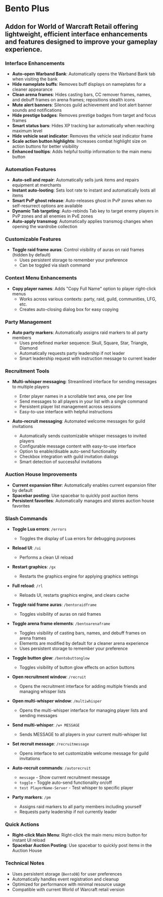 # Bento Plus

## Addon for World of Warcraft Retail offering lightweight, efficient interface enhancements and features designed to improve your gameplay experience.

### Interface Enhancements

- **Auto-open Warband Bank**: Automatically opens the Warband Bank tab when visiting the bank
- **Hide nameplate buffs**: Removes buff displays on nameplates for a cleaner appearance
- **Clean arena frames**: Hides casting bars, CC remover frames, names, and debuff frames on arena frames; repositions stealth icons
- **Mute alert banners**: Silences guild achievement and loot alert banner sounds and notifications
- **Hide prestige badges**: Removes prestige badges from target and focus frames
- **Smart status bars**: Hides XP tracking bar automatically when reaching maximum level
- **Hide vehicle seat indicator**: Removes the vehicle seat indicator frame
- **Scale action button highlights**: Increases combat highlight size on action buttons for better visibility
- **Enhanced tooltips**: Adds helpful tooltip information to the main menu button

### Automation Features

- **Auto-sell and repair**: Automatically sells junk items and repairs equipment at merchants
- **Instant auto-looting**: Sets loot rate to instant and automatically loots all items
- **Smart PvP ghost release**: Auto-releases ghost in PvP zones when no self-resurrect options are available
- **Dynamic Tab targeting**: Auto-rebinds Tab key to target enemy players in PvP zones and all enemies in PvE zones
- **Auto-apply transmog**: Automatically applies transmog changes when opening the wardrobe collection

### Customizable Features

- **Toggle raid frame auras**: Control visibility of auras on raid frames (hidden by default)
  - Uses persistent storage to remember your preference
  - Can be toggled via slash command

### Context Menu Enhancements

- **Copy player names**: Adds "Copy Full Name" option to player right-click menus
  - Works across various contexts: party, raid, guild, communities, LFG, etc.
  - Creates auto-closing dialog box for easy copying

### Party Management

- **Auto party markers**: Automatically assigns raid markers to all party members
  - Uses predefined marker sequence: Skull, Square, Star, Triangle, Diamond
  - Automatically requests party leadership if not leader
  - Smart leadership request with instruction message to current leader

### Recruitment Tools

- **Multi-whisper messaging**: Streamlined interface for sending messages to multiple players
  - Enter player names in a scrollable text area, one per line
  - Send messages to all players in your list with a single command
  - Persistent player list management across sessions
  - Easy-to-use interface with helpful instructions

- **Auto-recruit messaging**: Automated welcome messages for guild invitations
  - Automatically sends customizable whisper messages to invited players
  - Configurable message content with easy-to-use interface
  - Option to enable/disable auto-send functionality
  - Checkbox integration with guild invitation dialogs
  - Smart detection of successful invitations

### Auction House Improvements

- **Current expansion filter**: Automatically enables current expansion filter by default
- **Spacebar posting**: Use spacebar to quickly post auction items
- **Persistent favorites**: Automatically manages and stores auction house favorites

### Slash Commands

- **Toggle Lua errors**: `/errors`
  - Toggles the display of Lua errors for debugging purposes

- **Reload UI**: `/ui`
  - Performs a clean UI reload

- **Restart graphics**: `/gx`
  - Restarts the graphics engine for applying graphics settings

- **Full reload**: `/rl`
  - Reloads UI, restarts graphics engine, and clears cache

- **Toggle raid frame auras**: `/bentoraidframe`
  - Toggles visibility of auras on raid frames

- **Toggle arena frame elements**: `/bentoarenaframe`
  - Toggles visibility of casting bars, names, and debuff frames on arena frames
  - Elements are modified by default for a cleaner arena experience
  - Uses persistent storage to remember your preference

- **Toggle button glow**: `/bentobuttonglow`
  - Toggles visibility of button glow effects on action buttons

- **Open recruitment window**: `/recruit`
  - Opens the recruitment interface for adding multiple friends and managing whisper lists

- **Open multi-whisper window**: `/multiwhisper`
  - Opens the multi-whisper interface for managing player lists and sending messages

- **Send multi-whisper**: `/w+ MESSAGE`
  - Sends MESSAGE to all players in your current multi-whisper list

- **Set recruit message**: `/recruitmessage`
  - Opens interface to set customizable welcome message for guild invitations

- **Auto-recruit commands**: `/autorecruit`
  - `message` - Show current recruitment message
  - `toggle` - Toggle auto-send functionality on/off
  - `test PlayerName-Server` - Test whisper to specific player

- **Party markers**: `/pm`
  - Assigns raid markers to all party members including yourself
  - Requests party leadership if not currently leader

### Quick Actions

- **Right-click Main Menu**: Right-click the main menu micro button for instant UI reload
- **Spacebar Auction Posting**: Use spacebar to quickly post items in the Auction House

### Technical Notes

- Uses persistent storage (`BentoDB`) for user preferences
- Automatically handles event registration and cleanup
- Optimized for performance with minimal resource usage
- Compatible with current World of Warcraft retail version
